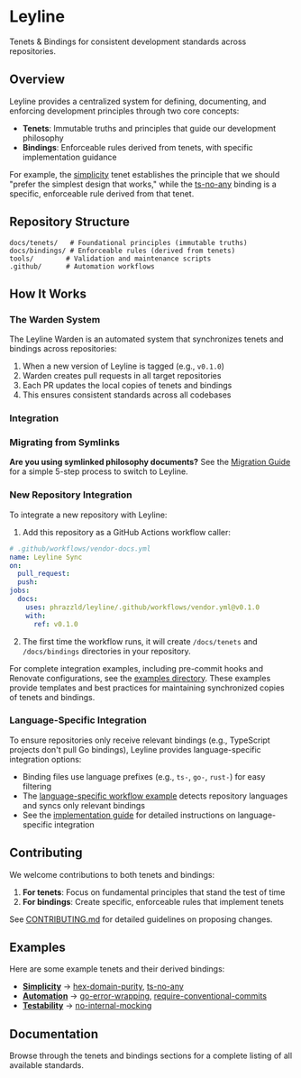 # Leyline

Tenets & Bindings for consistent development standards across repositories.

## Overview

Leyline provides a centralized system for defining, documenting, and enforcing development principles through two core concepts:

- **Tenets**: Immutable truths and principles that guide our development philosophy
- **Bindings**: Enforceable rules derived from tenets, with specific implementation guidance

For example, the [simplicity](docs/tenets/simplicity.md) tenet establishes the principle that we should "prefer the simplest design that works," while the [ts-no-any](docs/bindings/ts-no-any.md) binding is a specific, enforceable rule derived from that tenet.

## Repository Structure

```
docs/tenets/   # Foundational principles (immutable truths)
docs/bindings/ # Enforceable rules (derived from tenets)
tools/        # Validation and maintenance scripts
.github/      # Automation workflows
```

## How It Works

### The Warden System

The Leyline Warden is an automated system that synchronizes tenets and bindings across repositories:

1. When a new version of Leyline is tagged (e.g., `v0.1.0`)
1. Warden creates pull requests in all target repositories
1. Each PR updates the local copies of tenets and bindings
1. This ensures consistent standards across all codebases

### Integration

### Migrating from Symlinks

**Are you using symlinked philosophy documents?** See the [Migration Guide](docs/migration-guide.md) for a simple 5-step process to switch to Leyline.

### New Repository Integration

To integrate a new repository with Leyline:

1. Add this repository as a GitHub Actions workflow caller:

```yaml
# .github/workflows/vendor-docs.yml
name: Leyline Sync
on:
  pull_request:
  push:
jobs:
  docs:
    uses: phrazzld/leyline/.github/workflows/vendor.yml@v0.1.0
    with:
      ref: v0.1.0
```

2. The first time the workflow runs, it will create `/docs/tenets` and `/docs/bindings` directories in your repository.

For complete integration examples, including pre-commit hooks and Renovate configurations, see the [examples directory](examples/). These examples provide templates and best practices for maintaining synchronized copies of tenets and bindings.

### Language-Specific Integration

To ensure repositories only receive relevant bindings (e.g., TypeScript projects don't pull Go bindings), Leyline provides language-specific integration options:

- Binding files use language prefixes (e.g., `ts-`, `go-`, `rust-`) for easy filtering
- The [language-specific workflow example](examples/github-workflows/language-specific-sync.yml) detects repository languages and syncs only relevant bindings
- See the [implementation guide](docs/implementation-guide.md) for detailed instructions on language-specific integration

## Contributing

We welcome contributions to both tenets and bindings:

1. **For tenets**: Focus on fundamental principles that stand the test of time
1. **For bindings**: Create specific, enforceable rules that implement tenets

See [CONTRIBUTING.md](docs/CONTRIBUTING.md) for detailed guidelines on proposing changes.

## Examples

Here are some example tenets and their derived bindings:

- **[Simplicity](docs/tenets/simplicity.md)** → [hex-domain-purity](docs/bindings/hex-domain-purity.md), [ts-no-any](docs/bindings/ts-no-any.md)
- **[Automation](docs/tenets/automation.md)** → [go-error-wrapping](docs/bindings/go-error-wrapping.md), [require-conventional-commits](docs/bindings/require-conventional-commits.md)
- **[Testability](docs/tenets/testability.md)** → [no-internal-mocking](docs/bindings/no-internal-mocking.md)

## Documentation

Browse through the tenets and bindings sections for a complete listing of all available standards.